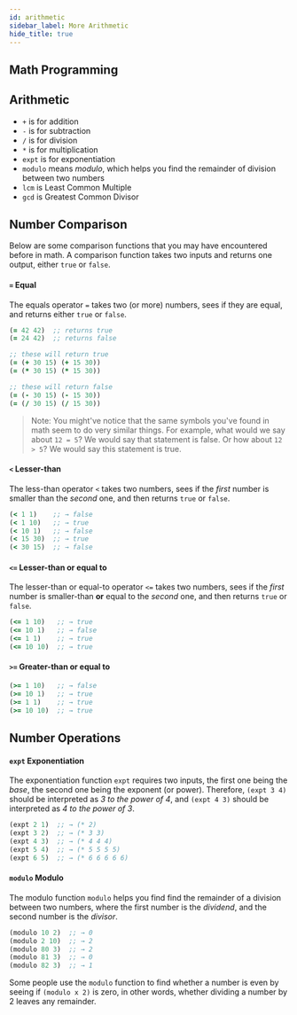 ```yaml
---
id: arithmetic
sidebar_label: More Arithmetic
hide_title: true
---
```


## Math Programming

## Arithmetic

* `+` is for addition
* `-` is for subtraction
* `/` is for division
* `*` is for multiplication
* `expt` is for exponentiation
* `modulo` means *modulo*, which helps you find the remainder of division between two numbers
* `lcm` is Least Common Multiple
* `gcd` is Greatest Common Divisor

## Number Comparison

Below are some comparison functions that you may have encountered before in 
math. A comparison function takes two inputs and returns one output, either 
`true` or `false`.

#### `=` Equal

The equals operator `=` takes two (or more) numbers, sees if they are equal, and 
returns either `true` or `false`.

``` clojure
(= 42 42)  ;; returns true
(= 24 42)  ;; returns false

;; these will return true
(= (+ 30 15) (+ 15 30))
(= (* 30 15) (* 15 30))

;; these will return false
(= (- 30 15) (- 15 30))
(= (/ 30 15) (/ 15 30))
```

> Note: You might've notice that the same symbols you've found in math seem to 
> do very similar things. For example, what would we say about `12 = 5`? We 
> would say that statement is false. Or how about `12 > 5`? We would say this 
> statement is true.

#### `<` Lesser-than

The less-than operator `<` takes two numbers, sees if the *first* number is 
smaller than the *second* one, and then returns `true` or `false`.

``` clojure
(< 1 1)    ;; → false
(< 1 10)   ;; → true
(< 10 1)   ;; → false
(< 15 30)  ;; → true
(< 30 15)  ;; → false
```

#### `<=` Lesser-than or equal to

The lesser-than or equal-to operator `<=` takes two numbers, sees if the *first*
number is smaller-than **or** equal to the *second* one, and then returns `true` 
or `false`.

``` clojure
(<= 1 10)   ;; → true
(<= 10 1)   ;; → false
(<= 1 1)    ;; → true
(<= 10 10)  ;; → true
```

#### `>=` Greater-than or equal to

``` clojure
(>= 1 10)   ;; → false
(>= 10 1)   ;; → true
(>= 1 1)    ;; → true
(>= 10 10)  ;; → true
```

## Number Operations

#### `expt` Exponentiation

The exponentiation function `expt` requires two inputs, the first one being the 
*base*, the second one being the exponent (or power). Therefore, `(expt 3 4)` 
should be interpreted as _3 to the power of 4_, and `(expt 4 3)` should be 
interpreted as _4 to the power of 3_.

``` clojure
(expt 2 1)  ;; → (* 2)
(expt 3 2)  ;; → (* 3 3)
(expt 4 3)  ;; → (* 4 4 4)
(expt 5 4)  ;; → (* 5 5 5 5)
(expt 6 5)  ;; → (* 6 6 6 6 6)
```

#### `modulo` Modulo

The modulo function `modulo` helps you find find the remainder of a division 
between two numbers, where the first number is the *dividend*, and the second 
number is the *divisor*.

``` clojure
(modulo 10 2)  ;; → 0
(modulo 2 10)  ;; → 2
(modulo 80 3)  ;; → 2
(modulo 81 3)  ;; → 0
(modulo 82 3)  ;; → 1
```

Some people use the `modulo` function to find whether a number is even by seeing 
if `(modulo x 2)` is zero, in other words, whether dividing a number by 2 leaves 
any remainder.

